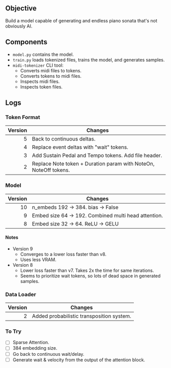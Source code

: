 ## Objective

Build a model capable of generating and endless piano sonata that's not obviously AI.

## Components

- `model.py` contains the model.
- `train.py` loads tokenized files, trains the model, and generates samples.
- `midi-tokenizer` CLI tool:
  - Converts midi files to tokens.
  - Converts tokens to midi files.
  - Inspects midi files.
  - Inspects token files.

## Logs

### Token Format

| Version | Changes                                                          |
| ------: | ---------------------------------------------------------------- |
|       5 | Back to continuous deltas.                                       |
|       4 | Replace event deltas with "wait" tokens.                         |
|       3 | Add Sustain Pedal and Tempo tokens. Add file header.             |
|       2 | Replace Note token + Duration param with NoteOn, NoteOff tokens. |

### Model

| Version | Changes                                              |
| ------: | ---------------------------------------------------- |
|      10 | n_embeds 192 -> 384. bias -> False                   |
|       9 | Embed size 64 -> 192. Combined multi head attention. |
|       8 | Embed size 32 -> 64. ReLU -> GELU                    |

#### Notes

- Version 9
  - Converges to a lower loss faster than v8.
  - Uses less VRAM.
- Version 8
  - Lower loss faster than v7. Takes 2x the time for same iterations.
  - Seems to prioritize wait tokens, so lots of dead space in generated samples.

### Data Loader

| Version | Changes                                   |
| ------: | ----------------------------------------- |
|       2 | Added probabilistic transposition system. |

### To Try

- [ ] Sparse Attention.
- [ ] 384 embedding size.
- [ ] Go back to continuous wait/delay.
- [ ] Generate wait & velocity from the output of the attention block.
